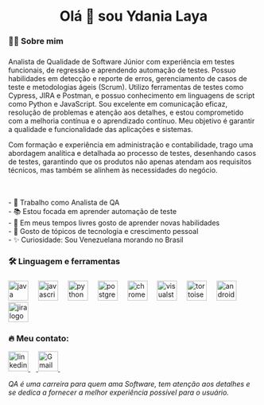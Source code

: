 


###

<h1 align="center">Olá 👋 sou Ydania Laya</h1>

###

<h3 align="left">👩‍💻  Sobre mim</h3>

###

<p align="left">Analista de Qualidade de Software Júnior com experiência em testes funcionais, de regressão e aprendendo automação de testes. Possuo habilidades em detecção e reporte de erros, gerenciamento de casos de teste e metodologias ágeis (Scrum). Utilizo ferramentas de testes como Cypress, JIRA e Postman, e possuo conhecimento em linguagens de script como Python e JavaScript. Sou excelente em comunicação eficaz, resolução de problemas e atenção aos detalhes, e estou comprometido com a melhoria contínua e o aprendizado contínuo. Meu objetivo é garantir a qualidade e funcionalidade das aplicações e sistemas. 

Com formação e experiência em administração e contabilidade, trago uma abordagem analítica e detalhada ao processo de testes, desenhando casos de testes, garantindo que os produtos não apenas atendam aos requisitos técnicos, mas também se alinhem às necessidades do negócio.

<br><br>- 🔭 Trabalho como Analista de QA<br>- 📚 Estou focada em aprender automação de teste<br>- 🌱 Em meus tempos livres gosto de aprender novas habilidades<br>- 💬 Gosto de tópicos de tecnologia e crescimento pessoal</br>- ✨ Curiosidade: Sou Venezuelana morando no Brasil </p>

###

<h3 align="left">🛠 Linguagem e ferramentas</h3>

###

<div align="left">
  <img src="https://cdn.jsdelivr.net/gh/devicons/devicon/icons/java/java-original.svg" height="40" alt="java logo"  />
  <img width="12" />
  <img src="https://cdn.jsdelivr.net/gh/devicons/devicon/icons/javascript/javascript-original.svg" height="40" alt="javascript logo"  />
  <img width="12" />
  <img src="https://cdn.jsdelivr.net/gh/devicons/devicon/icons/python/python-original.svg" height="40" alt="python logo"  />
  <img width="12" />
  <img src="https://cdn.jsdelivr.net/gh/devicons/devicon/icons/postgresql/postgresql-original.svg" height="40" alt="postgresql logo"  />
  <img width="12" />
  <img src="https://cdn.jsdelivr.net/gh/devicons/devicon/icons/chrome/chrome-original.svg" height="40" alt="chrome logo"  />
  <img width="12" />
  <img src="https://cdn.jsdelivr.net/gh/devicons/devicon/icons/visualstudio/visualstudio-plain.svg" height="40" alt="visualstudio logo"  />
  <img width="12" />
  <img src="https://cdn.jsdelivr.net/gh/devicons/devicon/icons/tortoisegit/tortoisegit-original.svg" height="40" alt="tortoisegit logo"  />
  <img width="12" />
  <img src="https://cdn.jsdelivr.net/gh/devicons/devicon/icons/android/android-original.svg" height="40" alt="android logo"  />
  <img width="12" />
  <img src="https://cdn.jsdelivr.net/gh/devicons/devicon/icons/jira/jira-original.svg" height="40" alt="jira logo"  />
</div>

###

<h3 align="left">🔥   Meu contato:</h3>


   <a href ="https://www.linkedin.com/in/ydania-laya/" >
   <img src="https://img.shields.io/badge/linkedin-%230077B5.svg?style=for-the-badge&logo=linkedin&logoColor=white" height="40" alt="linkedin logo"  />
  <img width="12" />
 </a>     

  <a href ="layaydania13@gmail.com" >
   <img src="https://img.shields.io/badge/Gmail-D14836?style=for-the-badge&logo=gmail&logoColor=white" height="40" alt="Gmail logo"  />
  <img width="12" />
 </a> 

*QA é uma carreira para quem ama Software, tem atenção aos detalhes e se dedica a fornecer a melhor experiência possível para o usuário.*


